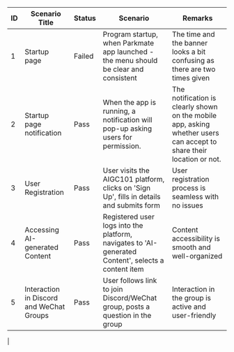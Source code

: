 | ID | Scenario Title           | Status | Scenario                                                                       | Remarks                                                                                             |
|----|--------------------------|--------|--------------------------------------------------------------------------------|-----------------------------------------------------------------------------------------------------|
| 1  | Startup page            | Failed | Program startup, when Parkmate app launched - the menu should be clear and consistent  | The time and the banner looks a bit confusing as there are two times given                          |
| 2  | Startup page notification | Pass  | When the app is running, a notification will pop-up asking users for permission.  | The notification is clearly shown on the mobile app, asking whether users can accept to share their location or not. |
| 3  | User Registration        | Pass  | User visits the AIGC101 platform, clicks on 'Sign Up', fills in details and submits form | User registration process is seamless with no issues |
| 4  | Accessing AI-generated Content | Pass | Registered user logs into the platform, navigates to 'AI-generated Content', selects a content item | Content accessibility is smooth and well-organized |
| 5  | Interaction in Discord and WeChat Groups | Pass | User follows link to join Discord/WeChat group, posts a question in the group | Interaction in the group is active and user-friendly |
| 